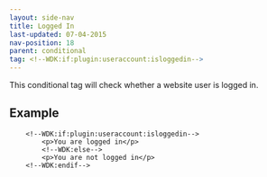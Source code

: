 ```yaml
---
layout: side-nav
title: Logged In
last-updated: 07-04-2015
nav-position: 18
parent: conditional
tag: <!--WDK:if:plugin:useraccount:isloggedin-->
---
```


This conditional tag will check whether a website user is logged in.

## Example
~~~
	<!--WDK:if:plugin:useraccount:isloggedin-->
		<p>You are logged in</p>
		<!--WDK:else-->
		<p>You are not logged in</p>
	<!--WDK:endif-->
~~~

